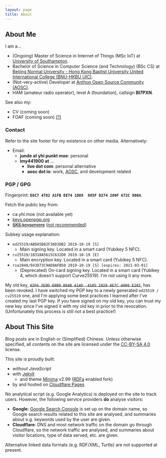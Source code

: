 ```yaml
---
layout: page
title: About
---
```


## About Me

I am a...

- (Ongoing) Master of Science in Internet of Things (MSc IoT) at [University of Southampton][uos].
- Bachelor of Science in Computer Science (and Technology) (BSc CS) at [Beijing Normal University - Hong Kong Baptist University United International College (BNU-HKBU UIC)][uic].
- (Not-very-active) Developer at [Anthon Open Source Community (AOSC)][aosc].
- HAM (amateur radio operator), level A (foundation), callsign **BI7PXN**.

See also my:

- CV (coming soon)
- FOAF (coming soon) [(?)][foaf]

[foaf]: https://en.wikipedia.org/wiki/FOAF_(ontology)

### Contact

Refer to the site footer for my existence on other media. Alternatively:

- Email:
  - **junde at yhi punkt moe**: personal
  - **lmy441900 at** ...
    - **live dot com**: personal alternative
    - **aosc dot io**: work, [AOSC][aosc], and development related

[uic]:      https://uic.edu.hk
[uos]:      https://www.southampton.ac.uk/
[aosc]:     https://aosc.io

### PGP / GPG

Fingerprint: **`E6C7 4782 A1FB EE74 1D09  885F D274 286F 672C 800A`**.

Fetch the public key from:

- ca.yhi.moe (not available yet)
- [keys.openpgp.org][koo]
- ~~[SKS keyservers][sks]~~ ([not recommended][sks-death])

Subkey usage explanation:

- `ed25519/ABDA5B82F36D3DB2 2019-10-19 [S]`
  - Main signing key. Located in a smart card (Yubikey 5 NFC).
- `cv25519/1B318A5615C632D0 2019-10-19 [E]`
  - Main encryption key. Located in a smart card (Yubikey 5 NFC).
- `rsa2048/943D73C9AD8AFB50 2019-10-19 [S] [expires: 2021-03-01]`
  - (Deprecated) On-card signing key. Located in a smart card (Yubikey 4, which doesn't support Curve25519). I'm not using it any more.

My old key, ~~`42F6 3E9D 68B9 884B 414D  4185 1029 4E7C 4008 E282`~~, has been revoked. I have switched my PGP key to a newly generated `ed25519 / cv25519` one, and I'm applying some best practices I learned after I've created my last PGP key. If you have signed on my old key, you can trust my new key since I've signed it with my old key in prior to the revocation. (Unfortunately this process is still not a best practice!)

[ca-pgp]: https://ca.yhi.moe/pgp/main.asc
[koo]: https://keys.openpgp.org/vks/v1/by-fingerprint/E6C74782A1FBEE741D09885FD274286F672C800A
[sks]: https://sks-keyservers.net/
[sks-death]: https://code.firstlook.media/the-death-of-sks-pgp-keyservers-and-how-first-look-media-is-handling-it

## About This Site

Blog posts are in English or (Simplified) Chinese. Unless otherwise specified, all contents on the site are licensed under the [CC-BY-SA 4.0][cc-by-sa-4] license.

This site is proudly built:

- _without JavaScript_
- with [Jekyll][jekyll]
  - and theme [Minima][minima-rdfa] v2.99 ([RDFa][rdfa] enabled fork)
- by and hosted on [Cloudflare Pages][cf-pages]

No analytical script (e.g. Google Analytics) is deployed on the site to track users. However, the following service providers **do** analyse visitors:

- **Google**: [Google Search Console][gsc] is set up on the domain name, so Google search results related to this site are analysed, and summaries about e.g. keywords used by the user are given.
- **Cloudflare**: DNS and most network traffic on the domain go through Cloudflare, so the network traffic are analysed, and summaries about visitor locations, type of data served, etc. are given.

Alternative linked data formats (e.g. RDF/XML, Turtle) are not supported at present.

[cc-by-sa-4]: https://creativecommons.org/licenses/by-sa/4.0/
[jekyll]: https://jekyllrb.com/
[minima-rdfa]: https://github.com/lmy441900/minima/tree/master-rdfa-lite
[rdfa]: http://rdfa.info/
[cf-pages]: https://pages.cloudflare.com/
[gsc]: https://search.google.com/search-console/about
